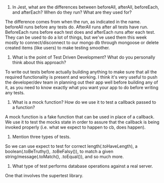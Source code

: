 <!-- Answers to the Short Answer Essay Questions go here -->


1. In Jest, what are the differences between beforeAll, afterAll, beforeEach, and afterEach? When do they run? What are they used for?

The difference comes from when the run, as indicated in the name. beforeAll runs before any tests do. AfterAll runs after all tests have run. BeforeEach runs before each test does and afterEach runs after each test. They can be used to do a lot of things, but we've used them this week mostly to connect/disconnect to our mongo db through mongoose or delete created items (like users) to make testing smoother.

1. What is the point of Test Driven Development? What do you personally think about this approach?

To write out tests before actually building anything to make sure that all the required functionality is present and working. I think it's very useful to push the developer/dev team in planning out their app well before building any of it, as you need to know exactly what you want your app to do before writing any tests.

1. What is a mock function? How do we use it to test a callback passed to a function?

A mock function is a fake function that can be used in place of a callback. We use it to test the mocks state in order to assure that the callback is being invoked properly (i.e. what we expect to happen to cb, does happen).

1. Mention three types of tests.

So we can use expect to test for correct length(.toHaveLength), a boolean(.toBeTruthy(), .toBeFalsy()), to match a given string/message(.toMatch(), .toEqual()), and so much more.

1. What type of test performs database operations against a real server.

One that involves the supertest library.
